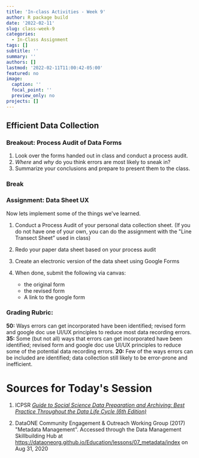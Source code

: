 ```yaml
---
title: 'In-class Activities - Week 9'
author: R package build
date: '2022-02-11'
slug: class-week-9
categories:
  - In-Class Assignment
tags: []
subtitle: ''
summary: ''
authors: []
lastmod: '2022-02-11T11:00:42-05:00'
featured: no
image:
  caption: ''
  focal_point: ''
  preview_only: no
projects: []
---
```


## Efficient Data Collection

### Breakout: Process Audit of Data Forms

  1. Look over the forms handed out in class and conduct a process audit. 
  2. _Where_ and _why_ do you think errors are most likely to sneak in? 
  3. Summarize your conclusions and prepare to present them to the class.

### Break

### Assignment: Data Sheet UX

Now lets implement some of the things we've learned. 
1. Conduct a Process Audit of your personal data collection sheet. (If you do not have one of your own, you can do the assignment with the "Line Transect Sheet” used in class)
2. Redo your paper data sheet based on your process audit
3. Create an electronic version of the data sheet using Google Forms
4. When done, submit the following via canvas:

    * the original form
    * the revised form
    * A link to the google form

<!--- Alt Option: Research Checklist Generation ---->

### Grading Rubric: 

**50:** Ways errors can get incorporated have been identified; revised form and google doc use UI/UX principles to reduce most data recording errors. 
**35:** Some (but not all) ways that errors can get incorporated have been identified; revised form and google doc use UI/UX principles to reduce some of the potential data recording errors. 
**20:** Few of the ways errors can be included are identified; data collection still likely to be error-prone and inefficient.


# Sources for Today's Session

1. ICPSR [*Guide to Social Science Data Preparation and Archiving: 
Best Practice Throughout the Data Life Cycle (6th Edition)*](https://www.icpsr.umich.edu/web/pages/deposit/guide/)

2. DataONE Community Engagement & Outreach Working Group (2017) "Metadata Management". Accessed through the Data Management Skillbuilding Hub at https://dataoneorg.github.io/Education/lessons/07_metadata/index on Aug 31, 2020
